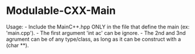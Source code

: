 # Modulable-CXX-Main

Usage:
    - Include the MainC++.hpp ONLY in the file that define the main (ex: 'main.cpp').
    - The first argument 'int ac' can be ignore.
    - The 2nd and 3nd agrument can be of any type/class, as long as it can be construct with a (char **).

